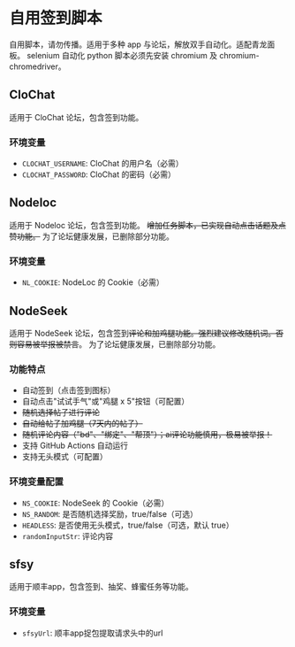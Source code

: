 # 自用签到脚本

自用脚本，请勿传播。适用于多种 app 与论坛，解放双手自动化。适配青龙面板。
selenium 自动化 python 脚本必须先安装 chromium 及 chromium-chromedriver。

## CloChat

适用于 CloChat 论坛，包含签到功能。

### 环境变量
- `CLOCHAT_USERNAME`: CloChat 的用户名（必需）
- `CLOCHAT_PASSWORD`: CloChat 的密码（必需）

## Nodeloc

适用于 Nodeloc 论坛，包含签到功能。
~~增加任务脚本，已实现自动点击话题及点赞功能。~~
为了论坛健康发展，已删除部分功能。

### 环境变量
- `NL_COOKIE`: NodeLoc 的 Cookie（必需）

## NodeSeek

适用于 NodeSeek 论坛，包含签到~~评论和加鸡腿功能。强烈建议修改随机词。否则容易被举报被禁言~~。
为了论坛健康发展，已删除部分功能。

### 功能特点

- 自动签到（点击签到图标）
- 自动点击"试试手气"或"鸡腿 x 5"按钮（可配置）
- ~~随机选择帖子进行评论~~
- ~~自动给帖子加鸡腿（7天内的帖子）~~
- ~~随机评论内容（"bd"、"绑定"、"帮顶"）；ai评论功能慎用，极易被举报！~~
- 支持 GitHub Actions 自动运行
- 支持无头模式（可配置）

### 环境变量配置

- `NS_COOKIE`: NodeSeek 的 Cookie（必需）
- `NS_RANDOM`: 是否随机选择奖励，true/false（可选）
- `HEADLESS`: 是否使用无头模式，true/false（可选，默认 true）
- `randomInputStr`: 评论内容

## sfsy

适用于顺丰app，包含签到、抽奖、蜂蜜任务等功能。

### 环境变量
- `sfsyUrl`: 顺丰app捉包提取请求头中的url
